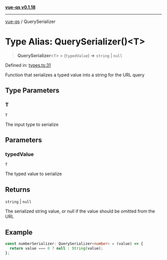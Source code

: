 [**vue-qs v0.1.18**](../README.md)

***

[vue-qs](../README.md) / QuerySerializer

# Type Alias: QuerySerializer()\<T\>

> **QuerySerializer**\<`T`\> = (`typedValue`) => `string` \| `null`

Defined in: [types.ts:31](https://github.com/iamsomraj/vue-qs/blob/bdb41c8152865a4fb600c24be642289b5d115cbf/src/types.ts#L31)

Function that serializes a typed value into a string for the URL query

## Type Parameters

### T

`T`

The input type to serialize

## Parameters

### typedValue

`T`

The typed value to serialize

## Returns

`string` \| `null`

The serialized string value, or null if the value should be omitted from the URL

## Example

```ts
const numberSerializer: QuerySerializer<number> = (value) => {
  return value === 0 ? null : String(value);
};
```
